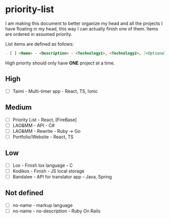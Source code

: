 # priority-list

I am making this document to better organize my head and all the projects I have floating in my head, this way I can actually finish one of them. Items are ordered in assumed priority.

List items are defined as follows:

```md
- [ ] <Name> - <Description> - <Technology1>, <Technology2>, [<OptionalTechnology3>, <OptionalTechnology4>]
```

High priority should only have **ONE** project at a time.

## High

- [ ] Taimi - Multi-timer app - React, TS, Ionic

## Medium

- [ ] Priority List - React, [FireBase]
- [ ] LAO&MM - API - C#
- [ ] LAO&MM - Rewrite - Ruby -> Go
- [ ] Portfolio/Website - React, TS

## Low

- [ ] Lox - Finish lox language - C
- [ ] Kodikos - Finish - JS local storage
- [ ] Bandalee - API for translator app - Java, Spring

## Not defined

- [ ] no-name - markup language
- [ ] no-name - no-description - Ruby On Rails
